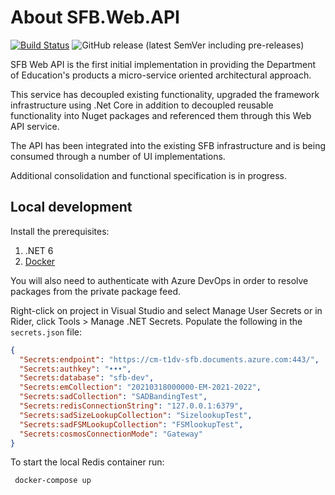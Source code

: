 # About SFB.Web.API

[![Build Status](https://dev.azure.com/agilefactory/Financial%20Benchmarking/_apis/build/status/SFB.Web.Api?branchName=master)](https://dev.azure.com/agilefactory/Financial%20Benchmarking/_build/latest?definitionId=453&branchName=master) ![GitHub release (latest SemVer including pre-releases)](https://img.shields.io/github/v/release/DFEAGILEDEVOPS/SFB.Web.API?include_prereleases)

SFB Web API is the first initial implementation in providing the Department of Education's products a micro-service oriented architectural approach.

This service has decoupled existing functionality, upgraded the framework infrastructure using .Net Core in addition to decoupled reusable functionality into Nuget packages and referenced them through this Web API service.

The API has been integrated into the existing SFB infrastructure and is being consumed through a number of UI implementations.

Additional consolidation and functional specification is in progress.

## Local development

Install the prerequisites:

1. .NET 6
1. [Docker](https://docs.docker.com/get-docker/)

You will also need to authenticate with Azure DevOps in order to resolve packages from the private package feed.

Right-click on project in Visual Studio and select Manage User Secrets or in Rider, click Tools > Manage .NET Secrets. Populate the following in the `secrets.json` file:

```json
{
  "Secrets:endpoint": "https://cm-t1dv-sfb.documents.azure.com:443/",
  "Secrets:authkey": "•••",
  "Secrets:database": "sfb-dev",
  "Secrets:emCollection": "20210318000000-EM-2021-2022",
  "Secrets:sadCollection": "SADBandingTest",
  "Secrets:redisConnectionString": "127.0.0.1:6379",
  "Secrets:sadSizeLookupCollection": "SizelookupTest",
  "Secrets:sadFSMLookupCollection": "FSMlookupTest",
  "Secrets:cosmosConnectionMode": "Gateway"
}
```

To start the local Redis container run:

```bash
 ​​docker-compose up
```
